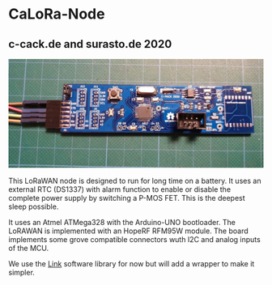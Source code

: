 # CaLoRa-Node
## c-cack.de and surasto.de 2020 

![](board.jpg)

This LoRaWAN node is designed to run for long time on a battery.
It uses an external RTC (DS1337) with alarm function to enable or disable the complete power supply by switching a P-MOS FET.
This is the deepest sleep possible.

It uses an Atmel ATMega328 with the Arduino-UNO bootloader.
The LoRAWAN is implemented with an HopeRF RFM95W module.
The board implements some grove compatible connectors wuth I2C and analog inputs of the MCU.

We use the [Link](https://github.com/matthijskooijman/arduino-lmic "lmic") software library for now but will add a wrapper to make it simpler. 
